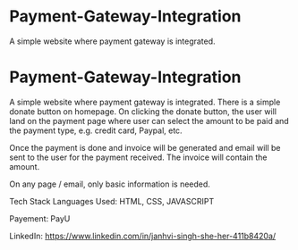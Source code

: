 # Payment-Gateway-Integration
A simple website where payment gateway is integrated.
# Payment-Gateway-Integration
A simple website where payment gateway is integrated.
There is a simple donate button on homepage. On clicking the donate button, the user will land on the payment page where user can select the amount to be paid and the payment type, e.g. credit card, Paypal, etc.

Once the payment is done and invoice will be generated and email will be sent to the user for the payment received. The invoice will contain the amount.

On any page / email, only basic information is needed.

Tech Stack Languages Used: HTML, CSS, JAVASCRIPT

Payement: PayU

LinkedIn: https://www.linkedin.com/in/janhvi-singh-she-her-411b8420a/
